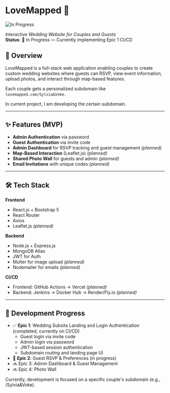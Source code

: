 # LoveMapped 💍
![In Progress](https://img.shields.io/badge/status-In_Progress-yellow?style=flat-square)

_Interactive Wedding Website for Couples and Guests_  
**Status**: 🚧 In Progress — Currently implementing Epic 1 CI/CD 

## 🧠 Overview

LoveMapped is a full-stack web application enabling couples to create custom wedding websites where guests can RSVP, view event information, upload photos, and interact through map-based features.

Each couple gets a personalized subdomain like `lovemapped.com/Sylvia&Voke`.

In current project, I am developing the certain subdomain.

---

## ✨ Features (MVP)

- **Admin Authentication** via password  
- **Guest Authentication** via invite code  
- **Admin Dashboard** for RSVP tracking and guest management *(planned)*
- **Map-Based Interaction** (Leaflet.js) *(planned)*
- **Shared Photo Wall** for guests and admin *(planned)*
- **Email Invitations** with unique codes *(planned)*

---

## 🛠 Tech Stack

**Frontend**  
- React.js + Bootstrap 5  
- React Router  
- Axios  
- Leaflet.js *(planned)*

**Backend**  
- Node.js + Express.js  
- MongoDB Atlas
- JWT for Auth  
- Multer for image upload *(planned)*
- Nodemailer for emails *(planned)*

**CI/CD**  
- Frontend: GitHub Actions → Vercel *(planned)*
- Backend: Jenkins → Docker Hub → Render/Fly.io *(planned)*

---

## 🚧 Development Progress

- ✅ **Epic 1**: Wedding Subsite Landing and Login Authentication (completed, currently on CI/CD)
  - Guest login via invite code
  - Admin login via password
  - JWT-based session authentication
  - Subdomain routing and landing page UI
- 🔄 **Epic 2**: Guest RSVP & Preferences (in progress)  
- 🔜 Epic 3: Admin Dashboard & Guest Management  
- 🔜 Epic 4: Photo Wall  

Currently, development is focused on a specific couple's subdomain (e.g., /Sylvia&Voke).
